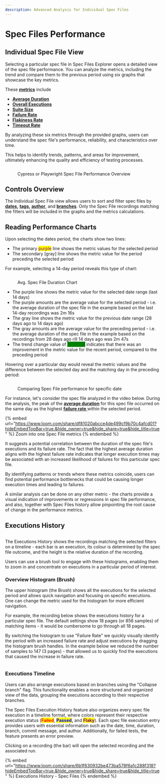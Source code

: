 ```yaml
---
description: Advanced Analysis for Individual Spec Files
---
```


# Spec Files Performance

## Individual Spec File View

Selecting a particular spec file in Spec Files Explorer opens a detailed view of the spec file performance. You can analyze the metrics, including the trend and compare them to the previous period using six graphs that showcase the key metrics.&#x20;

These [**metrics**](./#metrics-description) include

* [**Average Duration**](./#duration)
* [**Overall Executions**](./#executions)
* [**Suite Size**](./#suite-size)
* [**Failure Rate**](./#failure-rate)
* [**Flakiness Rate**](./#flakiness-rate)
* [**Timeout Rate**](./#timeout-rate)

By analyzing these six metrics through the provided graphs, users can understand the spec file's performance, reliability, and characteristics over time.&#x20;

This helps to identify trends, patterns, and areas for improvement, ultimately enhancing the quality and efficiency of testing processes.

<figure><img src="../../../.gitbook/assets/currents-2023-07-02-00.34.18@2x.png" alt=""><figcaption><p>Cypress or Playwright Spec File Performance Overview</p></figcaption></figure>

## Controls Overview

The Individual Spec File view allows users to sort and filter spec files by [**dates**](./#dates)**,** [**tags**](./#tags)**,** [**author**](./#author), and [**branches**](./#branches). Only the Spec File recordings matching the filters will be included in the graphs and the metrics calculations.&#x20;

## Reading Performance Charts

Upon selecting the dates period, the charts show two lines:

* The primary <mark style="color:purple;">purple</mark> line shows the metric values for the selected period
* The secondary \[gray] line shows the metric value for the period preceding the selected period

For example, selecting a 14-day period reveals this type of chart:

<figure><img src="../../../.gitbook/assets/currents-2023-07-02-00.22.31@2x.png" alt=""><figcaption><p>Avg. Spec File Duration Chart</p></figcaption></figure>

* The purple line shows the metric value for the selected date range (last 14 days)
* The purple amounts are the average value for the selected period - i.e. the average duration of the spec file in the example based on the last 14-day recordings was 2m 16s
* The gray line shows the metric value for the previous date range (28 days ago to 14 days ago)
* The gray amounts are the average value for the preceding period - i.e. the average duration of the spec file in the example based on the recordings from 28 days ago rill 14 days ago was 2m 47s
* The trend change value of <mark style="color:green;background-color:green;">**-18.53%**</mark> indicates that there was an improvement in the metric value for the recent period, compared to the preceding period

Hovering over a particular day would reveal the metric values and the difference between the selected day and the matching day in the preceding period:

<figure><img src="../../../.gitbook/assets/currents-2023-07-02-00.31.38.gif" alt=""><figcaption><p>Comparing Spec File performance for specific date</p></figcaption></figure>



For instance, let's consider the spec file analyzed in the video below. During the analysis, the peak of the [**average duration**](./#duration) for this spec file occurred on the same day as the highest [**failure rate** ](./#failure-rate)within the selected period.&#x20;

{% embed url="https://www.loom.com/share/df81020abcce4de499cf9b70c4afcd01?hideEmbedTopBar=true.&hide_owner=true&hide_share=true&hide_title=true" %}
Zoom into one Spec File metrics
{% endembed %}

It suggests a potential correlation between the duration of the spec file's executions and its failure rate. The fact that the highest average duration aligns with the highest failure rate indicates that longer execution times may be associated with an increased likelihood of failures for this particular spec file.&#x20;

By identifying patterns or trends where these metrics coincide, users can find potential performance bottlenecks that could be causing longer execution times and leading to failures.

A similar analysis can be done on any other metric - the charts provide a visual indication of improvements or regressions in spec file performance, and also, together with Spec Files history allow pinpointing the root cause of change in the performance metrics.

## Executions History



<figure><img src="../../../.gitbook/assets/currents-2023-07-02-00.41.06@2x.png" alt=""><figcaption></figcaption></figure>

The Executions History shows the recordings matching the selected filters on a timeline - each bar is an execution, its colour is determined by the spec file outcome, and the height is the relative duration of the recording.

Users can use a brush tool to engage with these histograms, enabling them to zoom in and concentrate on executions in a particular period of interest.

### Overview Histogram (Brush)

The upper histogram (the Brush) shows all the executions for the selected period and allows quick navigation and focusing on specific executions. One can change the metric used for the histogram for more efficient navigation.&#x20;

For example, the recording below shows the executions history for a particular spec file. The default settings show 18 pages (or 856 samples) of matching items - it would be cumbersome to go through all 18 pages.&#x20;

By switching the histogram to use "Failure Rate" we quickly visually identify the period with an increased failure rate and adjust executions by dragging the histogram brush handles. In the example below we reduced the number of samples to 147 (3 pages) - that allowed us to quickly find the executions that caused the increase in failure rate.&#x20;

<figure><img src="../../../.gitbook/assets/currents-2023-07-02-00.50.11.gif" alt=""><figcaption></figcaption></figure>

### Executions Timeline

Users can also arrange executions based on branches using the "Collapse branch" flag. This functionality enables a more structured and organized view of the data, grouping the executions according to their respective branches.

The Spec Files Execution History feature also organizes every spec file execution in a timeline format, where colors represent their respective execution status (<mark style="color:red;">**Failed**</mark>, <mark style="color:blue;">**Passed**</mark>**,** and <mark style="color:purple;">**Flaky**</mark>). Each spec file execution entry provides users with essential information such as the date, time, duration, branch, commit message, and author. Additionally, for failed tests, the feature presents an error preview.

Clicking on a recording (the bar) will open the selected recording and the associated run.

{% embed url="https://www.loom.com/share/6b1f630932be473ba578f6a1c288f318?hideEmbedTopBar=true.&hide_owner=true&hide_share=true&hide_title=true" %}
Executions History - Spec Files
{% endembed %}

